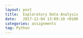```yaml
---
layout: post
title:  Exploratory Data Analysis
date:   2017-12-04 13:09:10 +0100
categories: assignments
tag: Python
---
```


